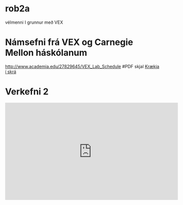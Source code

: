 # rob2a
vélmenni I grunnur með VEX
# Námsefni frá VEX og Carnegie Mellon háskólanum
 http://www.academia.edu/27829645/VEX_Lab_Schedule
#PDF skjal
[Krækja í skrá](https://github.com/eirben/rob2a/blob/master/VEX_Lab_Schedule.pdf)

# Verkefni 2

<iframe width="560" height="315" src="https://www.youtube.com/embed/7bVn3QtfHOo" frameborder="0" allow="accelerometer; autoplay; encrypted-media; gyroscope; picture-in-picture" allowfullscreen></iframe>

